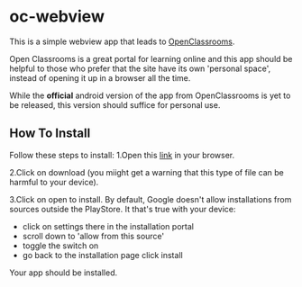 # oc-webview
This is a simple webview app that leads to [OpenClassrooms](https://openclassrooms.com/).

Open Classrooms is a great portal for learning online and this app should be helpful to those who prefer that the site have its own 'personal space', instead of opening it up in a browser all the time.

While the **official** android version of the app from OpenClassrooms is yet to be released, this version should suffice for personal use. 


## How To Install
Follow these steps to install:
1.Open this [link](https://drive.google.com/open?id=1gSY1MTZMYxchHpsTxzWmc-xAFHsQRpDF) in your browser.

2.Click on download (you miight get a warning that this type of file can be harmful to your device).

3.Click on open to install. By default, Google doesn't allow installations from sources outside the PlayStore. It that's true with your device:
* click on settings there in the installation portal
* scroll down to 'allow from this source'
* toggle the switch on
* go back to the installation page click install


Your app should be installed. 
